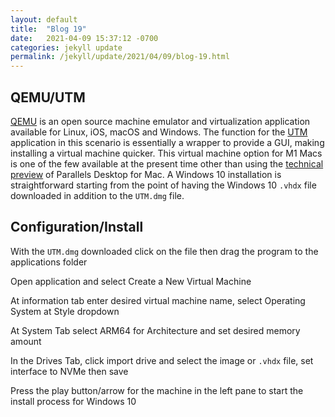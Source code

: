 ```yaml
---
layout: default
title:  "Blog 19"
date:   2021-04-09 15:37:12 -0700
categories: jekyll update
permalink: /jekyll/update/2021/04/09/blog-19.html
---
```


## QEMU/UTM

[QEMU](https://www.qemu.org/) is an open source machine emulator and virtualization application available for Linux, iOS, macOS and Windows. The function for the [UTM](https://github.com/utmapp/UTM/releases) application in this scenario is essentially a wrapper to provide a GUI, making installing a virtual machine quicker. This virtual machine option for M1 Macs is one of the few available at the present time other than using the [technical preview](https://www.parallels.com/blogs/parallels-desktop-apple-silicon-mac/) of Parallels Desktop for Mac. A Windows 10 installation is straightforward starting from the point of having the Windows 10 `.vhdx` file downloaded in addition to the `UTM.dmg` file.

## Configuration/Install

With the `UTM.dmg` downloaded click on the file then drag the program to the applications folder


Open application and select Create a New Virtual Machine


At information tab enter desired virtual machine name, select Operating System at Style dropdown


At System Tab select ARM64 for Architecture and set desired memory amount 


In the Drives Tab, click import drive and select the image or `.vhdx` file, set interface to NVMe then save


Press the play button/arrow for the machine in the left pane to start the install process for Windows 10


  
